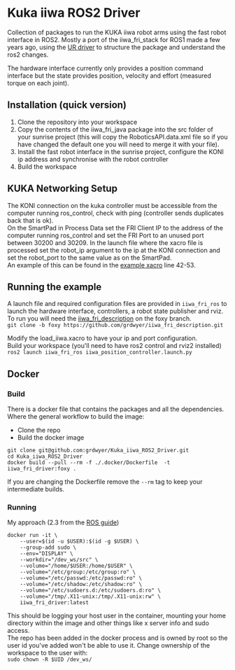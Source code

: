 # Kuka iiwa ROS2 Driver
Collection of packages to run the KUKA iiwa robot arms using the fast robot interface in ROS2.
Mostly a port of the iiwa_fri_stack for ROS1 made a few years ago, using the [UR driver](https://github.com/PickNikRobotics/Universal_Robots_ROS2_Driver) to structure the package and understand the ros2 changes.
  
The hardware interface currently only provides a position command interface but the state provides position, velocity and effort (measured torque on each joint).
## Installation (quick version)
  1. Clone the repository into your workspace
  2. Copy the contents of the iiwa_fri_java package into the src folder of your sunrise project (this will copy the RoboticsAPI.data.xml file so if you have changed the default one you will need to merge it with your file).
  3. Install the fast robot interface in the sunrise project, configure the KONI ip address and synchronise with the robot controller
  4. Build the workspace
  
## KUKA Networking Setup
The KONI connection on the kuka controller must be accessible from the computer running ros_control, check with ping (controller sends duplicates back that is ok).  
On the SmartPad in Process Data set the FRI Client IP to the address of the computer running ros_control and set the FRI Port to an unused port between 30200 and 30209.
In the launch file where the xacro file is processed set the robot_ip argument to the ip at the KONI connection and set the robot_port to the same value as on the SmartPad.  
An example of this can be found in the [example xacro](https://github.com/grdwyer/Kuka_iiwa_ROS2_Driver/blob/foxy/iiwa_fri_ros/config/load_iiwa.xacro#L42) line 42-53.  

## Running the example
A launch file and required configuration files are provided in `iiwa_fri_ros` to launch the hardware interface, controllers, a robot state publisher and rviz.  
To run you will need the [iiwa_fri_description](https://github.com/grdwyer/iiwa_fri_description.git) on the foxy branch.  
`git clone -b foxy https://github.com/grdwyer/iiwa_fri_description.git`  

Modify the load_iiwa.xacro to have your ip and port configuration.  
Build your workspace (you'll need to have ros2 control and rviz2 installed)  
`ros2 launch iiwa_fri_ros iiwa_position_controller.launch.py`

## Docker
### Build
There is a docker file that contains the packages and all the dependencies. 
Where the general workflow to build the image:  
- Clone the repo
- Build the docker image

```
git clone git@github.com:grdwyer/Kuka_iiwa_ROS2_Driver.git
cd Kuka_iiwa_ROS2_Driver
docker build --pull --rm -f ./.docker/Dockerfile  -t iiwa_fri_driver:foxy .
```
If you are changing the Dockerfile remove the `--rm` tag to keep your intermediate builds. 

### Running
My approach (2.3 from the [ROS guide](http://wiki.ros.org/docker/Tutorials/GUI))
```
docker run -it \
    --user=$(id -u $USER):$(id -g $USER) \
    --group-add sudo \
    --env="DISPLAY" \
    --workdir="/dev_ws/src" \
    --volume="/home/$USER:/home/$USER" \
    --volume="/etc/group:/etc/group:ro" \
    --volume="/etc/passwd:/etc/passwd:ro" \
    --volume="/etc/shadow:/etc/shadow:ro" \
    --volume="/etc/sudoers.d:/etc/sudoers.d:ro" \
    --volume="/tmp/.X11-unix:/tmp/.X11-unix:rw" \
    iiwa_fri_driver:latest
```
This should be logging your host user in the container, mounting your home directory within the image and other things like x server info and sudo access.  
The repo has been added in the docker process and is owned by root so the user id you've added won't be able to use it.
Change ownership of the workspace to the user with:  
`sudo chown -R $UID /dev_ws/`
